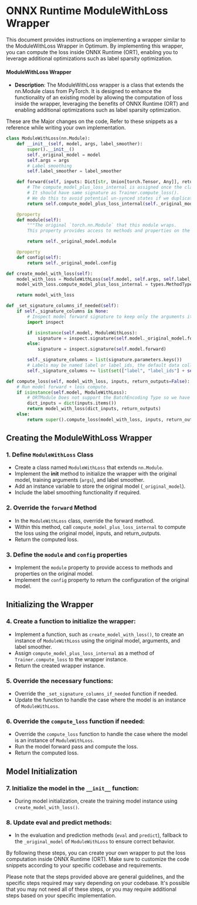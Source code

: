 # ONNX Runtime ModuleWithLoss Wrapper

This document provides instructions on implementing a wrapper similar to the ModuleWithLoss Wrapper in Optimum. By implementing this wrapper, you can compute the loss inside ONNX Runtime (ORT), enabling you to leverage additional optimizations such as label sparsity optimization.

#### ModuleWithLoss Wrapper

- **Description**: The ModuleWithLoss wrapper is a class that extends the nn.Module class from PyTorch. It is designed to enhance the functionality of an existing model by allowing the computation of loss inside the wrapper, leveraging the benefits of ONNX Runtime (ORT) and enabling additional optimizations such as label sparsity optimization.

These are the Major changes on the code, Refer to these snippets as a reference while writing your own implementation.

```python
class ModuleWithLoss(nn.Module):
    def __init__(self, model, args, label_smoother):
        super().__init__()
        self._original_model = model
        self.args = args
        # Label smoothing
        self.label_smoother = label_smoother

    def forward(self, inputs: Dict[str, Union[torch.Tensor, Any]], return_outputs):
        # The compute_model_plus_loss_internal is assigned once the class is instantiated.
        # It should have same signature as Trainer.compute_loss().
        # We do this to avoid potential un-synced states if we duplicated compute loss codes .
        return self.compute_model_plus_loss_internal(self._original_model, inputs, return_outputs)

    @property
    def module(self):
        """The original `torch.nn.Module` that this module wraps.
        This property provides access to methods and properties on the original module."""

        return self._original_model.module

    @property
    def config(self):
        return self._original_model.config

def create_model_with_loss(self):
    model_with_loss = ModuleWithLoss(self.model, self.args, self.label_smoother)
    model_with_loss.compute_model_plus_loss_internal = types.MethodType(Trainer.compute_loss, model_with_loss)

    return model_with_loss

def _set_signature_columns_if_needed(self):
    if self._signature_columns is None:
        # Inspect model forward signature to keep only the arguments it accepts.
        import inspect

        if isinstance(self.model, ModuleWithLoss):
            signature = inspect.signature(self.model._original_model.forward)
        else:
            signature = inspect.signature(self.model.forward)

        self._signature_columns = list(signature.parameters.keys())
        # Labels may be named label or label_ids, the default data collator handles that.
        self._signature_columns += list(set(["label", "label_ids"] + self.label_names))

def compute_loss(self, model_with_loss, inputs, return_outputs=False):
    # Run model forward + loss compute.
    if isinstance(self.model, ModuleWithLoss):
        # ORTModule Does not support the BatchEncoding Type so we have to convert to a dict.
        dict_inputs = dict(inputs.items())
        return model_with_loss(dict_inputs, return_outputs)
    else:
        return super().compute_loss(model_with_loss, inputs, return_outputs)

```

## Creating the ModuleWithLoss Wrapper

### 1. Define `ModuleWithLoss` Class

- Create a class named `ModuleWithLoss` that extends `nn.Module`.
- Implement the __init__ method to initialize the wrapper with the original model, training arguments (`args`), and label smoother.
- Add an instance variable to store the original model (`_original_model`).
- Include the label smoothing functionality if required.

### 2. Override the `forward` Method

- In the `ModuleWithLoss` class, override the forward method.
- Within this method, call `compute_model_plus_loss_internal` to compute the loss using the original model, inputs, and return_outputs.
- Return the computed loss.

### 3. Define the `module` and `config` properties

- Implement the `module` property to provide access to methods and properties on the original model.
- Implement the `config` property to return the configuration of the original model.

## Initializing the Wrapper

### 4. Create a function to initialize the wrapper:
- Implement a function, such as `create_model_with_loss()`, to create an instance of `ModuleWithLoss` using the original model, arguments, and label smoother.
- Assign `compute_model_plus_loss_internal` as a method of `Trainer.compute_loss` to the wrapper instance.
- Return the created wrapper instance.

### 5. Override the necessary functions:
- Override the `_set_signature_columns_if_needed` function if needed.
- Update the function to handle the case where the model is an instance of `ModuleWithLoss`.

### 6. Override the `compute_loss` function if needed:
- Override the `compute_loss` function to handle the case where the model is an instance of `ModuleWithLoss`.
- Run the model forward pass and compute the loss.
- Return the computed loss.

## Model Initialization

### 7. Initialize the model in the `__init__` function:
- During model initialization, create the training model instance using `create_model_with_loss()`.

### 8. Update eval and predict methods:
- In the evaluation and prediction methods (`eval` and `predict`), fallback to the `_original_model` of `ModuleWithLoss` to ensure correct behavior.

By following these steps, you can create your own wrapper to put the loss computation inside ONNX Runtime (ORT). Make sure to customize the code snippets according to your specific codebase and requirements.

Please note that the steps provided above are general guidelines, and the specific steps required may vary depending on your codebase. It's possible that you may not need all of these steps, or you may require additional steps based on your specific implementation.
